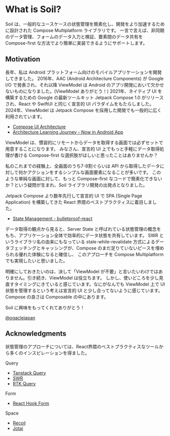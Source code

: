 # What is Soil?

Soil は、一般的なユースケースの状態管理を簡素化し、開発をより加速するために設計された Compose Multiplatform ライブラリです。
一言で言えば、非同期のデータ管理、フォームのデータ入力と検証、要素間のデータ共有を Compose-first な方法でより簡単に実装できるようにサポートします。

## Motivation

長年、私は Android プラットフォーム向けのモバイルアプリケーションを開発してきました。
2016年、AAC (Android Architecture Components) が Google I/O で発表され、それ以降 ViewModel は Android のアプリ開発において欠かせないものになりました。(ViewModel ありがとう！)
2021年、ネイティブ UI を構築するための Google の最新ツールキット Jetpack Compose 1.0 がリリースされ、React や SwiftUI と同じく宣言的 UI パラダイムをもたらしました。
2024年、ViewModel は Jetpack Compose を採用した開発でも一般的に広く利用されています。 

- [Compose UI Architecture](https://developer.android.com/develop/ui/compose/architecture)
- [Architecture Learning Journey - Now in Android App](https://github.com/android/nowinandroid/blob/main/docs/ArchitectureLearningJourney.md)

ViewModel は、慣習的にリモートからデータを取得する画面では必ずセットで用意することになります。
みなさん、宣言的 UI 上でもっと手軽にデータ取得処理が書ける Compose-first な選択肢がほしいと思ったことはありませんか？

私のこれまでの経験上、全画面のうち7-8割ぐらいは API から取得したデータに対して何かアクションをするシンプルな画面要素になることが多いです。
このような単純な画面に対して、もっと Compose-first なコードで簡素化できないか？という疑問が生まれ、Soil ライブラリ開発の出発点となりました。

Jetpack Compose より数年先行して宣言的 UI で SPA (Single Page Application) を構築してきた React 界隈のベストプラクティスに着目しました。

- [State Management - bulletproof-react](https://github.com/alan2207/bulletproof-react/blob/master/docs/state-management.md)

データ取得の観点から見ると、Server State と呼ばれている状態管理の概念をもち、アプリケーション全体で効率的にデータ状態を共有しています。
SWR というライブラリ名の由来にもなっている stale-while-revalidate 方式によるデータフェッチングとキャッシングが、Compose のまだ足りていないピースを埋められる優れた体験になると確信し、
このアプローチを Compose Multiplatform でも実現したいと思いました。

明確にしておきたいのは、決して「ViewModel が不要」と言いたいわけではありません。引き続き、ViewModel は役立ちます。
しかし、使いどころを少し見直すタイミングにきていると感じています。なにがなんでも ViewModel 上で UI 状態を管理するという考えは宣言的 UI と少し合ってないように感じています。
Compose の良さは Composable の中にあります。

Soil に興味をもってくれてありがとう！

[@ogaclejapan](https://github.com/ogaclejapan/)


## Acknowledgments

状態管理のアプローチについては、React界隈のベストプラクティスなツールから多くのインスピレーションを得ました。

Query

- [Tanstack Query](https://github.com/tanstack/query)
- [SWR](https://github.com/vercel/swr)
- [RTK Query](https://github.com/reduxjs/redux-toolkit/blob/master/docs/rtk-query/overview.md)

Form

- [React Hook Form](https://github.com/react-hook-form/react-hook-form)

Space

- [Recoil](https://github.com/facebookexperimental/Recoil)
- [Jotai](https://github.com/pmndrs/jotai)

